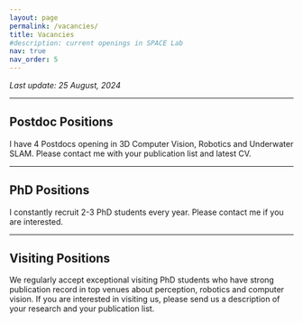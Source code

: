 ```yaml
---
layout: page
permalink: /vacancies/
title: Vacancies
#description: current openings in SPACE Lab
nav: true
nav_order: 5
---
```


*Last update: 25 August, 2024*

---
## **Postdoc Positions**

I have 4 Postdocs opening in 3D Computer Vision, Robotics and Underwater SLAM. Please contact me with your publication list and latest CV.

---
## **PhD Positions**

I constantly recruit 2-3 PhD students every year. Please contact me if you are interested. 

---
## **Visiting Positions**

We regularly accept exceptional visiting PhD students who have strong publication record in top venues about perception, robotics and computer vision. If you are interested in visiting us, please send us a description of your research and your publication list.
